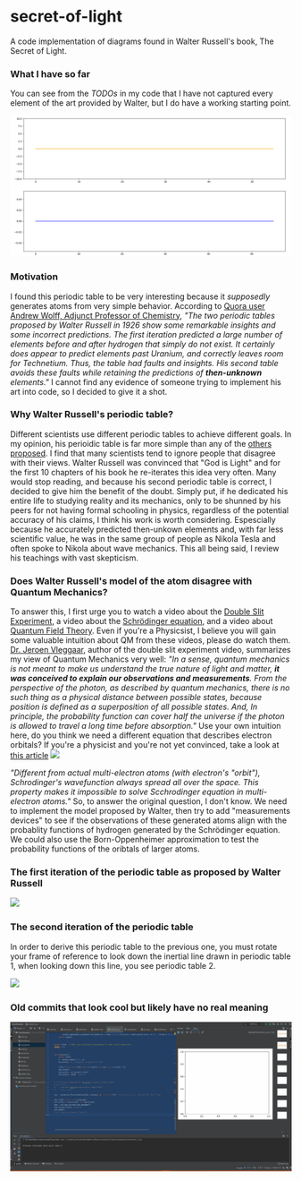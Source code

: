 # secret-of-light
A code implementation of diagrams found in Walter Russell's book, The Secret of Light. 


### What I have so far
You can see from the *TODOs* in my code that I have not captured every element of the art provided by Walter, but I do have a working starting point. 

![My Code Running](/pictures/live_update_walter_waves_2.gif)


### Motivation
I found this periodic table to be very interesting because it *supposedly* generates atoms from very simple behavior. According to [Quora user Andrew Wolff, Adjunct Professor of Chemistry](https://www.quora.com/Why-was-Walter-Russells-version-of-the-periodic-table-not-adopted-by-chemists), *"The two periodic tables proposed by Walter Russell in 1926 show some remarkable insights and some incorrect predictions. The first iteration predicted a large number of elements before and after hydrogen that simply do not exist. It certainly does appear to predict elements past Uranium, and correctly leaves room for Technetium. Thus, the table had faults and insights. His second table avoids these faults while retaining the predictions of **then-unknown** elements."* I cannot find any evidence of someone trying to implement his art into code, so I decided to give it a shot. 


### Why Walter Russell's periodic table? 
 Different scientists use different periodic tables to achieve different goals. In my opinion, his perioidic table is far more simple than any of the [others proposed](https://www.meta-synthesis.com/webbook/35_pt/pt_database.php). I find that many scientists tend to ignore people that disagree with their views. Walter Russell was convinced that "God is Light" and for the first 10 chapters of his book he re-iterates this idea very often. Many would stop reading, and because his second periodic table is correct, I decided to give him the benefit of the doubt. Simply put, if he dedicated his entire life to studying reality and its mechanics, only to be shunned by his peers for not having formal schooling in physics, regardless of the potential accuracy of his claims, I think his work is worth considering. Espescially because he accurately predicted then-unkown elements and, with far less scientific value, he was in the same group of people as Nikola Tesla and often spoke to Nikola about wave mechanics. This all being said, I review his teachings with vast skepticism.


### Does Walter Russell's model of the atom disagree with Quantum Mechanics? 
To answer this, I first urge you to watch a video about the [Double Slit Experiment](https://youtu.be/h53PCmEMAGo), a video about the [Schrödinger equation](https://youtu.be/BPkcDWLBsrI), and a video about [Quantum Field Theory](https://youtu.be/MmG2ah5Df4g). Even if you're a Physicsist, I believe you will gain some valuable intuition about QM from these videos, please do watch them. [Dr. Jeroen Vleggaar](http://www.huygensoptics.com/contact_en.html), author of the double slit experiment video, summarizes my view of Quantum Mechanics very well: *"In a sense, quantum mechanics is not meant to make us understand the true nature of light and matter, **it was conceived to explain our observations and measurements**. From the perspective of the photon, as described by quantum mechanics, there is no such thing as a physical distance between possible states, because position is defined as a superposition of all possible states. And, In principle, the probability function can cover half the universe if the photon is allowed to travel a long time before absorption."* Use your own intuition here, do you think we need a different equation that describes electron orbitals? If you're a physicist and you're not yet convinced, take a look at [this article](http://www7b.biglobe.ne.jp/~kcy05t/schrodinger2.html)
<img src="http://www7b.biglobe.ne.jp/~kcy05t/zu/shro/hy12.gif" width="480"/>

*"Different from actual multi-electron atoms (with electron's "orbit"), Schrodinger's wavefunction always spread all over the space. This property makes it impossible to solve Scchrodinger equation in multi-electron atoms."* So, to answer the original question, I don't know. We need to implement the model proposed by Walter, then try to add "measurements devices" to see if the observations of these generated atoms align with the probablity functions of hydrogen generated by the Schrödinger equation. We could also use the Born-Oppenheimer approximation to test the probability functions of the oribtals of larger atoms. 


### The first iteration of the periodic table as proposed by Walter Russell
<!---Walter Russell Periodic Table 1-->
<img src="https://www.meta-synthesis.com/webbook/35_pt/russ.png" width="480"/>


### The second iteration of the periodic table
In order to derive this periodic table to the previous one, you must rotate your frame of reference to look down the inertial line drawn in periodic table 1, when looking down this line, you see periodic table 2. 
<!---Walter Russell Periodic Table 2-->
<img src="https://i.pinimg.com/originals/bf/ee/4d/bfee4db958a4b95b449aa074fdc8da9a.jpg" width="480"/>



### Old commits that look cool but likely have no real meaning
![Commit 2](/pictures/live_update_walter_waves.gif)
